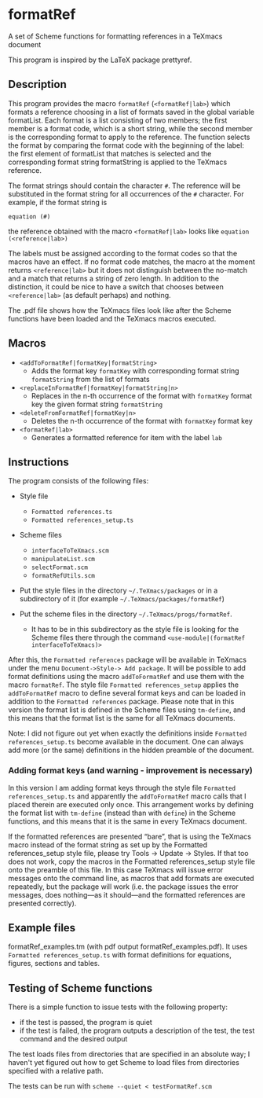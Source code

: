 # formatRef
A set of Scheme functions for  formatting references in a TeXmacs document


This program is inspired by the LaTeX package prettyref.

## Description

This program provides the macro `formatRef` (`<formatRef|lab>`) which formats a reference choosing in a list of formats saved in the global variable formatList. Each format is a list consisting of two members; the first member is a format code, which is a short string, while the second member is the corresponding format to apply to the reference. The function selects the format by comparing the format code with the beginning of the label: the first element of formatList that matches is selected and the corresponding format string formatString is applied to the TeXmacs reference. 

The format strings should contain the character `#`. The reference will be substituted in the format string for all occurrences of the `#` character. For example, if the format string is 

`equation (#)`

the reference obtained with the macro `<formatRef|lab>` looks like 
`equation (<reference|lab>)`

The labels must be assigned according to the format codes so that the macros have an effect. If no format code matches, the macro at the moment returns
`<reference|lab>`
but it does not distinguish between the no-match and a match that returns a string of zero length.
In addition to the distinction, it could be nice to have a switch that chooses between `<reference|lab>` (as default perhaps) and nothing.

The .pdf file shows how the TeXmacs files look like after the Scheme functions have been loaded and the TeXmacs macros executed.

## Macros

* `<addToFormatRef|formatKey|formatString>`
    * Adds the format key `formatKey` with corresponding format string `formatString` from the list of formats
* `<replaceInFormatRef|formatKey|formatString|n>`
    * Replaces in the n-th occurrence of the format with `formatKey` format key the given format string `formatString`
* `<deleteFromFormatRef|formatKey|n>`
    * Deletes the n-th occurrence of the format with `formatKey` format key
* `<formatRef|lab>`
    * Generates a formatted reference for item with the label `lab`

## Instructions

The program consists of the following files:
* Style file
    * `Formatted references.ts`
    * `Formatted references_setup.ts`
* Scheme files
    * `interfaceToTeXmacs.scm`
    * `manipulateList.scm`
    * `selectFormat.scm`
    * `formatRefUtils.scm`

* Put the style files in the directory `~/.TeXmacs/packages` or in a subdirectory of it (for example `~/.TeXmacs/packages/formatRef`)
* Put the scheme files in the directory `~/.TeXmacs/progs/formatRef`.
    * It has to be in this subdirectory as the style file is looking for the Scheme files there through the command `<use-module|(formatRef interfaceToTeXmacs)>`
    
After this, the `Formatted references` package will be available in TeXmacs under the menu `Document->Style-> Add package`.
It will be possible to add format definitions using the macro `addToFormatRef` and use them with the macro `formatRef`.
The style file `Formatted references_setup` applies the `addToFormatRef` macro to define several format keys and can be loaded in addition to the `Formatted references` package.
Please note that in this version the format list is defined in the Scheme files using `tm-define`, and this means that the format list is the same for all TeXmacs documents.

Note: I did not figure out yet when exactly the definitions inside `Formatted references_setup.ts` become available in the document. One can always add more (or the same) definitions in the hidden preamble of the document.

### Adding format keys (and warning - improvement is necessary)
In this version I am adding format keys through the style file `Formatted references_setup.ts` and apparently the `addToFormatRef` macro calls that I placed therein are executed only once. This arrangement works by defining the format list with `tm-define` (instead than with `define`) in the Scheme functions, and this means that it is the same in every TeXmacs document.

If the formatted references are presented “bare”, that is using the  TeXmacs macro instead of the format string as set up by the Formatted references_setup style file, please try Tools → Update → Styles.
If that too does not work, copy the macros in the Formatted references_setup style file onto the preamble of this file. In this case TeXmacs will issue error messages onto the command line, as macros that add formats are executed repeatedly, but the package will work (i.e. the package issues the error messages, does nothing—as it should—and the formatted references are presented correctly).

## Example files
formatRef_examples.tm (with pdf output formatRef_examples.pdf). It uses `Formatted references_setup.ts` with format definitions for equations, figures, sections and tables.


## Testing of Scheme functions
There is a simple function to issue tests with the following property:
* if the test is passed, the program is quiet
* if the test is failed, the program outputs a description of the test, the test command and the desired output

The test loads files from directories that are specified in an absolute way; I haven't yet figured out how to get Scheme to load files from directories specified with a relative path.

The tests can be run with
`scheme --quiet < testFormatRef.scm`

